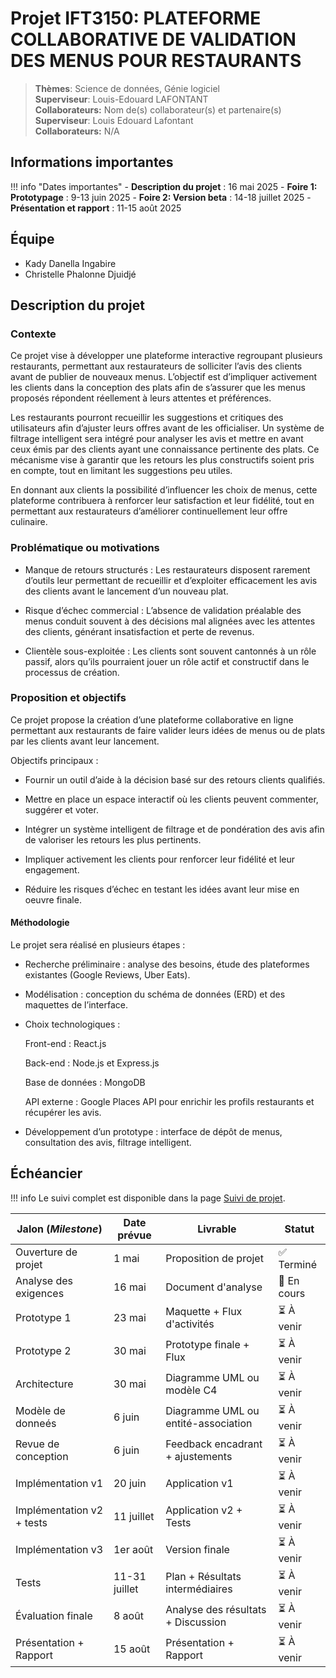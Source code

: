 # Projet IFT3150: PLATEFORME COLLABORATIVE DE VALIDATION DES MENUS POUR RESTAURANTS

> **Thèmes**: Science de données, Génie logiciel  
> **Superviseur**: Louis-Edouard LAFONTANT  
> **Collaborateurs:** Nom de(s) collaborateur(s) et partenaire(s)
> **Superviseur**: Louis Edouard Lafontant  
> **Collaborateurs:** N/A

## Informations importantes

!!! info "Dates importantes"
    - **Description du projet** : 16 mai 2025
    - **Foire 1: Prototypage** : 9-13 juin 2025
    - **Foire 2: Version beta** : 14-18 juillet 2025
    - **Présentation et rapport** : 11-15 août 2025

## Équipe

- Kady Danella Ingabire
- Christelle Phalonne Djuidjé

## Description du projet

### Contexte
Ce projet vise à développer une plateforme interactive regroupant plusieurs restaurants, permettant aux restaurateurs de solliciter l’avis des clients avant de publier de nouveaux menus. L’objectif est d’impliquer activement les clients dans la conception des plats afin de s’assurer que les menus proposés répondent réellement à leurs attentes et préférences.

Les restaurants pourront recueillir les suggestions et critiques des utilisateurs afin d’ajuster leurs offres avant de les officialiser. Un système de filtrage intelligent sera intégré pour analyser les avis et mettre en avant ceux émis par des clients ayant une connaissance pertinente des plats. Ce mécanisme vise à garantir que les retours les plus constructifs soient pris en compte, tout en limitant les suggestions peu utiles.

En donnant aux clients la possibilité d’influencer les choix de menus, cette plateforme contribuera à renforcer leur satisfaction et leur fidélité, tout en permettant aux restaurateurs d’améliorer continuellement leur offre culinaire.

### Problématique ou motivations
- Manque de retours structurés : Les restaurateurs disposent rarement d’outils leur permettant de recueillir et d’exploiter efficacement les avis des clients avant le lancement d’un nouveau plat.

- Risque d’échec commercial : L’absence de validation préalable des menus conduit souvent à des décisions mal alignées avec les attentes des clients, générant insatisfaction et perte de revenus.

- Clientèle sous-exploitée : Les clients sont souvent cantonnés à un rôle passif, alors qu’ils pourraient jouer un rôle actif et constructif dans le processus de création.

### Proposition et objectifs
Ce projet propose la création d’une plateforme collaborative en ligne permettant aux restaurants de faire valider leurs idées de menus ou de plats par les clients avant leur lancement.

Objectifs principaux :

- Fournir un outil d’aide à la décision basé sur des retours clients qualifiés.

- Mettre en place un espace interactif où les clients peuvent commenter, suggérer et voter.

- Intégrer un système intelligent de filtrage et de pondération des avis afin de valoriser les retours les plus pertinents.

- Impliquer activement les clients pour renforcer leur fidélité et leur engagement.

- Réduire les risques d’échec en testant les idées avant leur mise en oeuvre finale.

#### Méthodologie
Le projet sera réalisé en plusieurs étapes :

- Recherche préliminaire : analyse des besoins, étude des plateformes existantes (Google Reviews, Uber Eats).

- Modélisation : conception du schéma de données (ERD) et des maquettes de l’interface.

- Choix technologiques :

  Front-end : React.js

  Back-end : Node.js et Express.js

  Base de données : MongoDB

  API externe : Google Places API pour enrichir les profils restaurants et récupérer les avis.

- Développement d’un prototype : interface de dépôt de menus, consultation des avis, filtrage intelligent. 


## Échéancier

!!! info
    Le suivi complet est disponible dans la page [Suivi de projet](suivi.md).

| Jalon (*Milestone*)            | Date prévue   | Livrable                            | Statut      |
|--------------------------------|---------------|-------------------------------------|-------------|
| Ouverture de projet            | 1 mai         | Proposition de projet               | ✅ Terminé  |
| Analyse des exigences          | 16 mai        | Document d'analyse                  | 🔄 En cours |
| Prototype 1                    | 23 mai        | Maquette + Flux d'activités         | ⏳ À venir  |
| Prototype 2                    | 30 mai        | Prototype finale + Flux             | ⏳ À venir  |
| Architecture                   | 30 mai        | Diagramme UML ou modèle C4          | ⏳ À venir  |
| Modèle de donneés              | 6 juin        | Diagramme UML ou entité-association | ⏳ À venir  |
| Revue de conception            | 6 juin        | Feedback encadrant + ajustements    | ⏳ À venir  |
| Implémentation v1              | 20 juin       | Application v1                      | ⏳ À venir  |
| Implémentation v2 + tests      | 11 juillet    | Application v2 + Tests              | ⏳ À venir  |
| Implémentation v3              | 1er août      | Version finale                      | ⏳ À venir  |
| Tests                          | 11-31 juillet | Plan + Résultats intermédiaires     | ⏳ À venir  |
| Évaluation finale              | 8 août        | Analyse des résultats + Discussion  | ⏳ À venir  |
| Présentation + Rapport         | 15 août       | Présentation + Rapport              | ⏳ À venir  |
